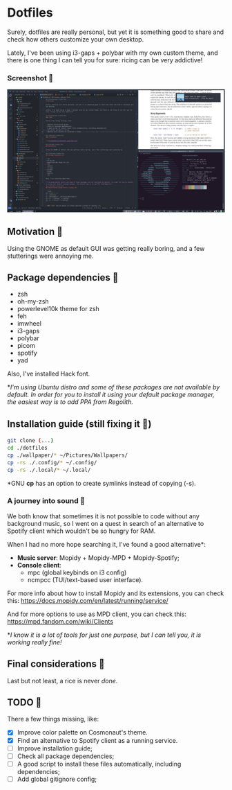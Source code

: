 # Dotfiles

Surely, dotfiles are really personal, but yet it is something good to share and
check how others customize your own desktop.

Lately, I've been using i3-gaps + polybar with my own custom theme, and there is
one thing I can tell you for sure: ricing can be very addictive!

### Screenshot :star_struck:

![](screenshot/screenshot2.png?raw=true)

## Motivation :monocle_face:

Using the GNOME as default GUI was getting really boring, and a few stutterings
were annoying me.

## Package dependencies :link:

* zsh
* oh-my-zsh
* powerlevel10k theme for zsh
* feh
* imwheel
* i3-gaps
* polybar
* picom
* spotify
* yad

Also, I've installed Hack font.

**I'm using Ubuntu distro and some of these packages are not available by
default. In order for you to install it using your default package manager, the
easiest way is to add PPA from Regolith.*
## Installation guide (still fixing it :construction_worker:)

```bash
git clone (...)
cd ./dotfiles
cp ./wallpaper/* ~/Pictures/Wallpapers/
cp -rs ./.config/* ~/.config/
cp -rs ./.local/* ~/.local/
```

*GNU **cp** has an option to create symlinks instead of copying (-s).

### A journey into sound :musical_note:

We both know that sometimes it is not possible to code without any background
music, so I went on a quest in search of an alternative to Spotify client which
wouldn't be so hungry for RAM.

When I had no more hope searching it, I've found a good alternative*:
* **Music server**: Mopidy + Mopidy-MPD + Mopidy-Spotify;
* **Console client**:
    * mpc (global keybinds on i3 config)
    * ncmpcc (TUI/text-based user interface).

For more info about how to install Mopidy and its extensions, you can check
this: https://docs.mopidy.com/en/latest/running/service/

And for more options to use as MPD client, you can check this:
https://mpd.fandom.com/wiki/Clients

**I know it is a lot of tools for just one purpose, but I can tell you, it is
working really fine!*

## Final considerations :lotus_position:

Last but not least, a rice is never *done*.

## TODO :memo:

There a few things missing, like:

- [x] Improve color palette on Cosmonaut's theme.
- [x] Find an alternative to Spotify client as a running service.
- [ ] Improve installation guide;
- [ ] Check all package dependencies;
- [ ] A good script to install these files automatically, including
  dependencies;
- [ ] Add global gitignore config;
